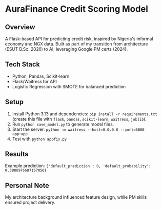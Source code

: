 # AuraFinance Credit Scoring Model

## Overview
A Flask-based API for predicting credit risk, inspired by Nigeria's informal economy and NGX data. Built as part of my transition from architecture (ESUT B.Sc. 2020) to AI, leveraging Google PM certs (2024).

## Tech Stack
- Python, Pandas, Scikit-learn
- Flask/Waitress for API
- Logistic Regression with SMOTE for balanced prediction

## Setup
1. Install Python 3.13 and dependencies: `pip install -r requirements.txt` (create this file with `flask`, `pandas`, `scikit-learn`, `waitress`, `joblib`).
2. Run `python save_model.py` to generate model files.
3. Start the server: `python -m waitress --host=0.0.0.0 --port=5000 app:app`
4. Test with `python appfix.py`

## Results
Example prediction: `{'default_prediction': 0, 'default_probability': 0.3888976687157056}`

## Personal Note
My architecture background influenced feature design, while PM skills ensured project delivery.
